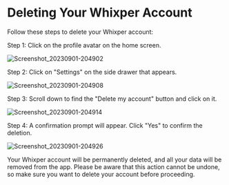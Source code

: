 # Deleting Your Whixper Account
Follow these steps to delete your Whixper account:

Step 1: Click on the profile avatar on the home screen.

![Screenshot_20230901-204902](https://github.com/ossacodes/Whixper-delete-data-steps/assets/70179325/595b0b94-2ca1-4f7e-86f8-2ebaa78f6d4a)

Step 2: Click on "Settings" on the side drawer that appears.

![Screenshot_20230901-204908](https://github.com/ossacodes/Whixper-delete-data-steps/assets/70179325/1e473ef9-98fc-4292-a249-ce0a2bd0d84f)

Step 3: Scroll down to find the "Delete my account" button and click on it.

![Screenshot_20230901-204914](https://github.com/ossacodes/Whixper-delete-data-steps/assets/70179325/b7877682-5f6c-448d-b888-d7afa272e7b0)

Step 4: A confirmation prompt will appear. Click "Yes" to confirm the deletion.

![Screenshot_20230901-204926](https://github.com/ossacodes/Whixper-delete-data-steps/assets/70179325/210e9198-5c7e-4196-896a-7b75ec4fa3b7)

Your Whixper account will be permanently deleted, and all your data will be removed from the app. Please be aware that this action cannot be undone, so make sure you want to delete your account before proceeding.
